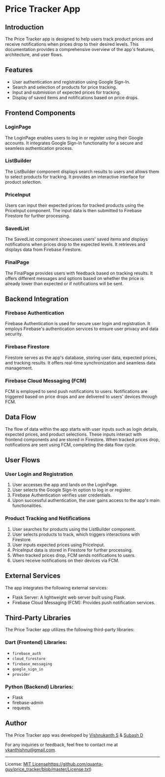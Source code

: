 # Price Tracker App

## Introduction

The Price Tracker app is designed to help users track product prices and receive notifications when prices drop to their desired levels. This documentation provides a comprehensive overview of the app's features, architecture, and user flows.

## Features

- User authentication and registration using Google Sign-In.
- Search and selection of products for price tracking.
- Input and submission of expected prices for tracking.
- Display of saved items and notifications based on price drops.

## Frontend Components

### LoginPage

The LoginPage enables users to log in or register using their Google accounts. It integrates Google Sign-In functionality for a secure and seamless authentication process.

### ListBuilder

The ListBuilder component displays search results to users and allows them to select products for tracking. It provides an interactive interface for product selection.

### PriceInput

Users can input their expected prices for tracked products using the PriceInput component. The input data is then submitted to Firebase Firestore for further processing.

### SavedList

The SavedList component showcases users' saved items and displays notifications when prices drop to the expected levels. It retrieves and displays data from Firebase Firestore.

### FinalPage

The FinalPage provides users with feedback based on tracking results. It offers different messages and options based on whether the price is already lower than expected or if notifications will be sent.

## Backend Integration

### Firebase Authentication

Firebase Authentication is used for secure user login and registration. It employs Firebase's authentication services to ensure user privacy and data security.

### Firebase Firestore

Firestore serves as the app's database, storing user data, expected prices, and tracking results. It offers real-time synchronization and seamless data management.

### Firebase Cloud Messaging (FCM)

FCM is employed to send push notifications to users. Notifications are triggered based on price drops and are delivered to users' devices through FCM.

## Data Flow

The flow of data within the app starts with user inputs such as login details, expected prices, and product selections. These inputs interact with frontend components and are stored in Firestore. When tracked prices drop, notifications are sent using FCM, completing the data flow cycle.

## User Flows

### User Login and Registration

1. User accesses the app and lands on the LoginPage.
2. User selects the Google Sign-In option to log in or register.
3. Firebase Authentication verifies user credentials.
4. Upon successful authentication, the user gains access to the app's main functionalities.

### Product Tracking and Notifications

1. User searches for products using the ListBuilder component.
2. User selects products to track, which triggers interactions with Firestore.
3. User inputs expected prices using PriceInput.
4. PriceInput data is stored in Firestore for further processing.
5. When tracked prices drop, FCM sends notifications to users.
6. Users receive notifications on their devices via FCM.


## External Services

The app integrates the following external services:

- Flask Server: A lightweight web server built using Flask.
- Firebase Cloud Messaging (FCM): Provides push notification services.

## Third-Party Libraries

The Price Tracker app utilizes the following third-party libraries:

### Dart (Frontend) Libraries:

- `firebase_auth`
- `cloud_firestore`
- `firebase_messaging`
- `google_sign_in`
- `provider`

### Python (Backend) Libraries:

- Flask
- firebase-admin
- requests


## Author

The Price Tracker app was developed by [Vishnukanth S](https://github.com/qunata-guy) & [Subash D](https://github.com/Subashh46) 


For any inquiries or feedback, feel free to contact me at [vkanthishnu@gmail.com](mailto:vkanthishnu@gmail.com).

---

License: [MIT License](https://github.com/quanta-guy/price_tracker/blob/master/License.txt)https://github.com/quanta-guy/price_tracker/blob/master/License.txt)
